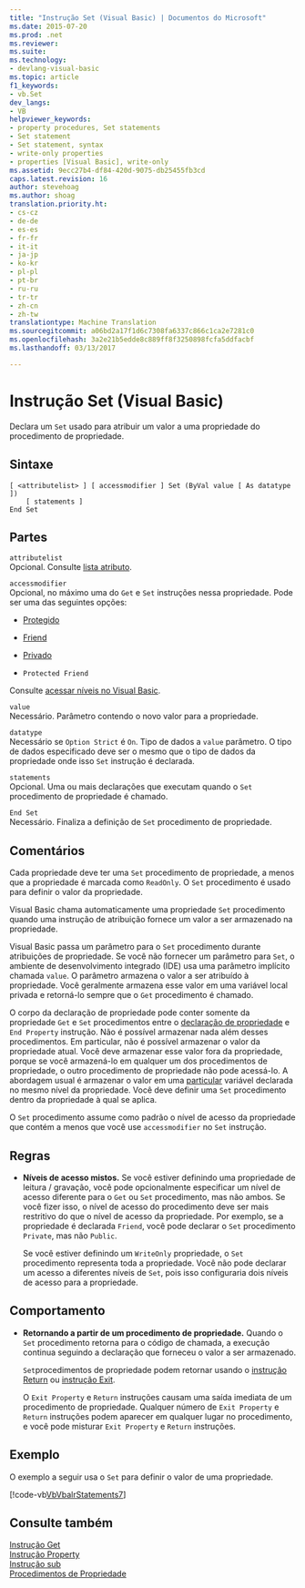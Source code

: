 ```yaml
---
title: "Instrução Set (Visual Basic) | Documentos do Microsoft"
ms.date: 2015-07-20
ms.prod: .net
ms.reviewer: 
ms.suite: 
ms.technology:
- devlang-visual-basic
ms.topic: article
f1_keywords:
- vb.Set
dev_langs:
- VB
helpviewer_keywords:
- property procedures, Set statements
- Set statement
- Set statement, syntax
- write-only properties
- properties [Visual Basic], write-only
ms.assetid: 9ecc27b4-df84-420d-9075-db25455fb3cd
caps.latest.revision: 16
author: stevehoag
ms.author: shoag
translation.priority.ht:
- cs-cz
- de-de
- es-es
- fr-fr
- it-it
- ja-jp
- ko-kr
- pl-pl
- pt-br
- ru-ru
- tr-tr
- zh-cn
- zh-tw
translationtype: Machine Translation
ms.sourcegitcommit: a06bd2a17f1d6c7308fa6337c866c1ca2e7281c0
ms.openlocfilehash: 3a2e21b5edde8c889ff8f3250898fcfa5ddfacbf
ms.lasthandoff: 03/13/2017

---
```

# <a name="set-statement-visual-basic"></a>Instrução Set (Visual Basic)
Declara um `Set` usado para atribuir um valor a uma propriedade do procedimento de propriedade.  
  
## <a name="syntax"></a>Sintaxe  
  
```  
[ <attributelist> ] [ accessmodifier ] Set (ByVal value [ As datatype ])  
    [ statements ]  
End Set  
```  
  
## <a name="parts"></a>Partes  
 `attributelist`  
 Opcional. Consulte [lista atributo](../../../visual-basic/language-reference/statements/attribute-list.md).  
  
 `accessmodifier`  
 Opcional, no máximo uma do `Get` e `Set` instruções nessa propriedade. Pode ser uma das seguintes opções:  
  
-   [Protegido](../../../visual-basic/language-reference/modifiers/protected.md)  
  
-   [Friend](../../../visual-basic/language-reference/modifiers/friend.md)  
  
-   [Privado](../../../visual-basic/language-reference/modifiers/private.md)  
  
-   `Protected Friend`  
  
 Consulte [acessar níveis no Visual Basic](../../../visual-basic/programming-guide/language-features/declared-elements/access-levels.md).  
  
 `value`  
 Necessário. Parâmetro contendo o novo valor para a propriedade.  
  
 `datatype`  
 Necessário se `Option Strict` é `On`. Tipo de dados a `value` parâmetro. O tipo de dados especificado deve ser o mesmo que o tipo de dados da propriedade onde isso `Set` instrução é declarada.  
  
 `statements`  
 Opcional. Uma ou mais declarações que executam quando o `Set` procedimento de propriedade é chamado.  
  
 `End Set`  
 Necessário. Finaliza a definição de `Set` procedimento de propriedade.  
  
## <a name="remarks"></a>Comentários  
 Cada propriedade deve ter uma `Set` procedimento de propriedade, a menos que a propriedade é marcada como `ReadOnly`. O `Set` procedimento é usado para definir o valor da propriedade.  
  
 Visual Basic chama automaticamente uma propriedade `Set` procedimento quando uma instrução de atribuição fornece um valor a ser armazenado na propriedade.  
  
 Visual Basic passa um parâmetro para o `Set` procedimento durante atribuições de propriedade. Se você não fornecer um parâmetro para `Set`, o ambiente de desenvolvimento integrado (IDE) usa uma parâmetro implícito chamada `value`. O parâmetro armazena o valor a ser atribuído à propriedade. Você geralmente armazena esse valor em uma variável local privada e retorná-lo sempre que o `Get` procedimento é chamado.  
  
 O corpo da declaração de propriedade pode conter somente da propriedade `Get` e `Set` procedimentos entre o [declaração de propriedade](../../../visual-basic/language-reference/statements/property-statement.md) e `End Property` instrução. Não é possível armazenar nada além desses procedimentos. Em particular, não é possível armazenar o valor da propriedade atual. Você deve armazenar esse valor fora da propriedade, porque se você armazená-lo em qualquer um dos procedimentos de propriedade, o outro procedimento de propriedade não pode acessá-lo. A abordagem usual é armazenar o valor em uma [particular](../../../visual-basic/language-reference/modifiers/private.md) variável declarada no mesmo nível da propriedade. Você deve definir uma `Set` procedimento dentro da propriedade à qual se aplica.  
  
 O `Set` procedimento assume como padrão o nível de acesso da propriedade que contém a menos que você use `accessmodifier` no `Set` instrução.  
  
## <a name="rules"></a>Regras  
  
-   **Níveis de acesso mistos.** Se você estiver definindo uma propriedade de leitura / gravação, você pode opcionalmente especificar um nível de acesso diferente para o `Get` ou `Set` procedimento, mas não ambos. Se você fizer isso, o nível de acesso do procedimento deve ser mais restritivo do que o nível de acesso da propriedade. Por exemplo, se a propriedade é declarada `Friend`, você pode declarar o `Set` procedimento `Private`, mas não `Public`.  
  
     Se você estiver definindo um `WriteOnly` propriedade, o `Set` procedimento representa toda a propriedade. Você não pode declarar um acesso a diferentes níveis de `Set`, pois isso configuraria dois níveis de acesso para a propriedade.  
  
## <a name="behavior"></a>Comportamento  
  
-   **Retornando a partir de um procedimento de propriedade.** Quando o `Set` procedimento retorna para o código de chamada, a execução continua seguindo a declaração que forneceu o valor a ser armazenado.  
  
     `Set`procedimentos de propriedade podem retornar usando o [instrução Return](../../../visual-basic/language-reference/statements/return-statement.md) ou [instrução Exit](../../../visual-basic/language-reference/statements/exit-statement.md).  
  
     O `Exit Property` e `Return` instruções causam uma saída imediata de um procedimento de propriedade. Qualquer número de `Exit Property` e `Return` instruções podem aparecer em qualquer lugar no procedimento, e você pode misturar `Exit Property` e `Return` instruções.  
  
## <a name="example"></a>Exemplo  
 O exemplo a seguir usa o `Set` para definir o valor de uma propriedade.  
  
 [!code-vb[VbVbalrStatements&#55;](../../../visual-basic/language-reference/error-messages/codesnippet/VisualBasic/set-statement_1.vb)]  
  
## <a name="see-also"></a>Consulte também  
 [Instrução Get](../../../visual-basic/language-reference/statements/get-statement.md)   
 [Instrução Property](../../../visual-basic/language-reference/statements/property-statement.md)   
 [Instrução sub](../../../visual-basic/language-reference/statements/sub-statement.md)   
 [Procedimentos de Propriedade](../../../visual-basic/programming-guide/language-features/procedures/property-procedures.md)
